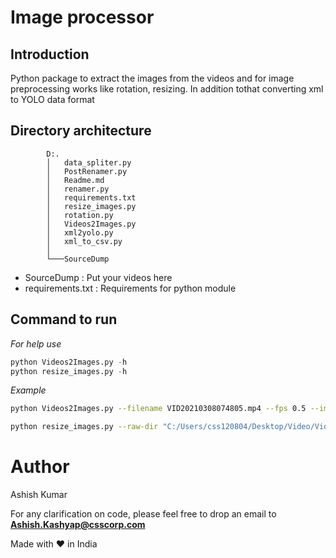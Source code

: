 # Image processor

## Introduction
Python package to extract the images from the videos and for image preprocessing works like rotation, resizing. In addition tothat converting xml to YOLO data format

## Directory architecture
```
        D:.
        │   data_spliter.py
        │   PostRenamer.py
        │   Readme.md
        │   renamer.py
        │   requirements.txt
        │   resize_images.py
        │   rotation.py
        │   Videos2Images.py
        │   xml2yolo.py
        │   xml_to_csv.py
        │
        └───SourceDump
```
- SourceDump        : Put your videos here
- requirements.txt  : Requirements for python module

## Command to run 
*For help use*
```python
python Videos2Images.py -h
python resize_images.py -h
```
*Example*
```bash
python Videos2Images.py --filename VID20210308074805.mp4 --fps 0.5 --imageExt .jpg --OutputName Router

python resize_images.py --raw-dir "C:/Users/css120804/Desktop/Video/Videos to images/pc" --save-dir "C:/Users/css120804/Desktop/images" --ext jpg --target-size "(800, 600)"
```

# Author
Ashish Kumar

For any clarification on code, please feel free to drop an email to **Ashish.Kashyap@csscorp.com**

Made with ❤️ in India
